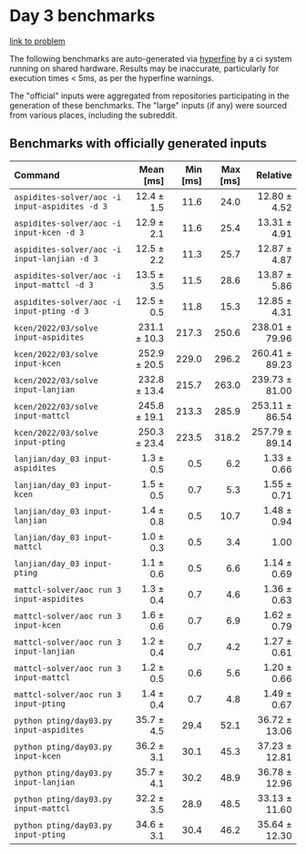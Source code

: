 # Day 3 benchmarks

[link to problem](http://adventofcode.com/2022/day/3)

The following benchmarks are auto-generated via [hyperfine](https://github.com/sharkdp/hyperfine) by a ci system running on shared hardware. Results may be inaccurate, particularly for execution times < 5ms, as per the hyperfine warnings.

The "official" inputs were aggregated from repositories participating in the generation of these benchmarks. The "large" inputs (if any) were sourced from various places, including the subreddit.

## Benchmarks with officially generated inputs
| Command | Mean [ms] | Min [ms] | Max [ms] | Relative |
|:---|---:|---:|---:|---:|
| `aspidites-solver/aoc -i input-aspidites -d 3` | 12.4 ± 1.5 | 11.6 | 24.0 | 12.80 ± 4.52 |
| `aspidites-solver/aoc -i input-kcen -d 3` | 12.9 ± 2.1 | 11.6 | 25.4 | 13.31 ± 4.91 |
| `aspidites-solver/aoc -i input-lanjian -d 3` | 12.5 ± 2.2 | 11.3 | 25.7 | 12.87 ± 4.87 |
| `aspidites-solver/aoc -i input-mattcl -d 3` | 13.5 ± 3.5 | 11.5 | 28.6 | 13.87 ± 5.86 |
| `aspidites-solver/aoc -i input-pting -d 3` | 12.5 ± 0.5 | 11.8 | 15.3 | 12.85 ± 4.31 |
| `kcen/2022/03/solve input-aspidites` | 231.1 ± 10.3 | 217.3 | 250.6 | 238.01 ± 79.96 |
| `kcen/2022/03/solve input-kcen` | 252.9 ± 20.5 | 229.0 | 296.2 | 260.41 ± 89.23 |
| `kcen/2022/03/solve input-lanjian` | 232.8 ± 13.4 | 215.7 | 263.0 | 239.73 ± 81.00 |
| `kcen/2022/03/solve input-mattcl` | 245.8 ± 19.1 | 213.3 | 285.9 | 253.11 ± 86.54 |
| `kcen/2022/03/solve input-pting` | 250.3 ± 23.4 | 223.5 | 318.2 | 257.79 ± 89.14 |
| `lanjian/day_03 input-aspidites` | 1.3 ± 0.5 | 0.5 | 6.2 | 1.33 ± 0.66 |
| `lanjian/day_03 input-kcen` | 1.5 ± 0.5 | 0.7 | 5.3 | 1.55 ± 0.71 |
| `lanjian/day_03 input-lanjian` | 1.4 ± 0.8 | 0.5 | 10.7 | 1.48 ± 0.94 |
| `lanjian/day_03 input-mattcl` | 1.0 ± 0.3 | 0.5 | 3.4 | 1.00 |
| `lanjian/day_03 input-pting` | 1.1 ± 0.6 | 0.5 | 6.6 | 1.14 ± 0.69 |
| `mattcl-solver/aoc run 3 input-aspidites` | 1.3 ± 0.4 | 0.7 | 4.6 | 1.36 ± 0.63 |
| `mattcl-solver/aoc run 3 input-kcen` | 1.6 ± 0.6 | 0.7 | 6.9 | 1.62 ± 0.79 |
| `mattcl-solver/aoc run 3 input-lanjian` | 1.2 ± 0.4 | 0.7 | 4.2 | 1.27 ± 0.61 |
| `mattcl-solver/aoc run 3 input-mattcl` | 1.2 ± 0.5 | 0.6 | 5.6 | 1.20 ± 0.66 |
| `mattcl-solver/aoc run 3 input-pting` | 1.4 ± 0.4 | 0.7 | 4.8 | 1.49 ± 0.67 |
| `python pting/day03.py input-aspidites` | 35.7 ± 4.5 | 29.4 | 52.1 | 36.72 ± 13.06 |
| `python pting/day03.py input-kcen` | 36.2 ± 3.1 | 30.1 | 45.3 | 37.23 ± 12.81 |
| `python pting/day03.py input-lanjian` | 35.7 ± 4.1 | 30.2 | 48.9 | 36.78 ± 12.96 |
| `python pting/day03.py input-mattcl` | 32.2 ± 3.5 | 28.9 | 48.5 | 33.13 ± 11.60 |
| `python pting/day03.py input-pting` | 34.6 ± 3.1 | 30.4 | 46.2 | 35.64 ± 12.30 |
